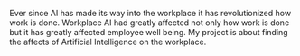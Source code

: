 Ever since AI has made its way into the workplace it has revolutionized how work is done. Workplace AI had greatly affected not only how work is done but it has greatly affected employee well being. My project is about finding the affects of Artificial Intelligence on the workplace.
